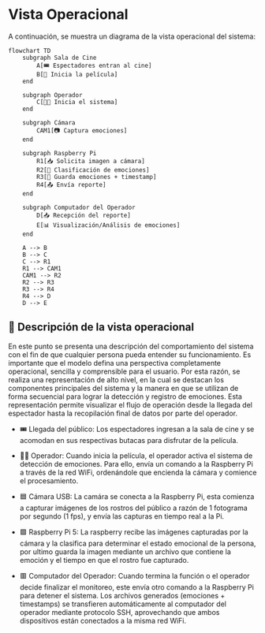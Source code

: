 # Vista Operacional
A continuación, se muestra un diagrama de la vista operacional del sistema:

```mermaid
flowchart TD
    subgraph Sala de Cine
        A[🎟️ Espectadores entran al cine]
        B[🎥 Inicia la película]
    end

    subgraph Operador
        C[🧑‍💻 Inicia el sistema]
    end

    subgraph Cámara
        CAM1[📷 Captura emociones]
    end

    subgraph Raspberry Pi
        R1[📥 Solicita imagen a cámara]
        R2[🧠 Clasificación de emociones]
        R3[💾 Guarda emociones + timestamp]
        R4[📤 Envía reporte]
    end

    subgraph Computador del Operador
        D[📥 Recepción del reporte]
        E[📊 Visualización/Análisis de emociones]
    end

    A --> B
    B --> C
    C --> R1
    R1 --> CAM1
    CAM1 --> R2
    R2 --> R3
    R3 --> R4
    R4 --> D
    D --> E

```

## 🧩 Descripción de la vista operacional
En este punto se presenta una descripción del comportamiento del sistema con el fin de que cualquier persona pueda entender su funcionamiento. Es importante que el modelo defina una perspectiva completamente operacional, sencilla y comprensible para el usuario. Por esta razón, se realiza una representación de alto nivel, en la cual se destacan los componentes principales del sistema y la manera en que se utilizan de forma secuencial para lograr la detección y registro de emociones. Esta representación permite visualizar el flujo de operación desde la llegada del espectador hasta la recopilación final de datos por parte del operador.

- 🎟️ Llegada del público: Los espectadores ingresan a la sala de cine y se acomodan en sus respectivas butacas para disfrutar de la película.

- 🧑‍💻 Operador: Cuando inicia la película, el operador activa el sistema de detección de emociones. Para ello, envía un comando a la Raspberry Pi a través de la red WiFi, ordenándole que encienda la cámara y comience el procesamiento.

- 🟦 Cámara USB: La camára se conecta a la Raspberry Pi, esta comienza a capturar imágenes de los rostros del público a razón de 1 fotograma por segundo (1 fps), y envía las capturas en tiempo real a la Pi.

- 🟩 Raspberry Pi 5: La raspberry recibe las imágenes capturadas por la cámara y la clasifica para determinar el estado emocional de la persona, por ultimo guarda la imagen mediante un archivo que contiene la emoción y el tiempo en que el rostro fue capturado.

- 🟥 Computador del Operador: Cuando termina la función o el operador decide finalizar el monitoreo, este envía otro comando a la Raspberry Pi para detener el sistema. Los archivos generados (emociones + timestamps) se transfieren automáticamente al computador del operador mediante protocolo SSH, aprovechando que ambos dispositivos están conectados a la misma red WiFi.
